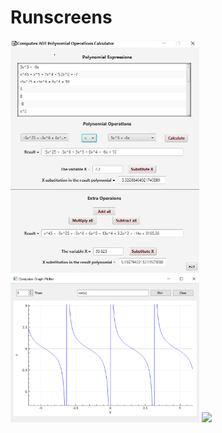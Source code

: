 # Runscreens
<img src="Images/PolynomialCalculator.png" width="60%">
<img src="Images/Graphone.png" width="60%">
<img src="Images/Graphtwo.png width="60%">
